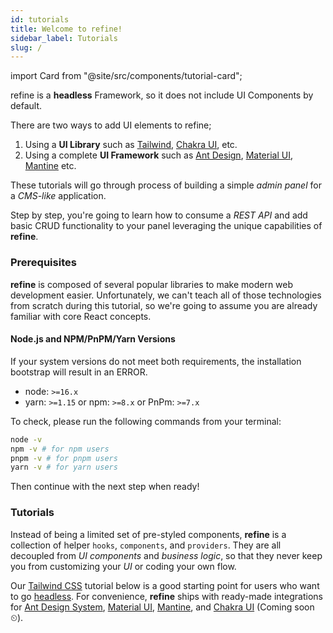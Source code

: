 ```yaml
---
id: tutorials
title: Welcome to refine!
sidebar_label: Tutorials
slug: /
---
```


import Card from "@site/src/components/tutorial-card";

refine is a **headless** Framework, so it does not include UI Components by default.

There are two ways to add UI elements to refine;

1. Using a **UI Library** such as [Tailwind](https://tailwindcss.com/), [Chakra UI](https://chakra-ui.com/), etc.
2. Using a complete **UI Framework** such as [Ant Design](https://ant.design/), [Material UI](https://mui.com/), [Mantine](https://mantine.dev/) etc.

These tutorials will go through process of building a simple _admin panel_ for a _CMS-like_ application.

Step by step, you're going to learn how to consume a _REST API_ and add basic CRUD functionality to your panel leveraging the unique capabilities of **refine**.


### Prerequisites

**refine** is composed of several popular libraries to make modern web development easier. Unfortunately, we can't teach all of those technologies from scratch during this tutorial, so we're going to assume you are already familiar with core React concepts.

#### Node.js and NPM/PnPM/Yarn Versions

If your system versions do not meet both requirements, the installation bootstrap will result in an ERROR. 

- node: `>=16.x`
- yarn: `>=1.15` or npm: `>=8.x` or PnPm: `>=7.x`

To check, please run the following commands from your terminal:

```bash
node -v
npm -v # for npm users
pnpm -v # for pnpm users
yarn -v # for yarn users
```

Then continue with the next step when ready!

### Tutorials

Instead of being a limited set of pre-styled components, **refine** is a collection of helper `hooks`, `components`, and `providers`. They are all decoupled from *UI components* and *business logic*, so that they never keep you from customizing your *UI* or coding your own flow. 

Our [Tailwind CSS](https://tailwindcss.com/) tutorial below is a good starting point for users who want to go [headless](/docs/getting-started/overview.md/#what-do-you-mean-by-headless-). For convenience, **refine** ships with ready-made integrations for [Ant Design System](https://ant.design/), [Material UI](https://mui.com/), [Mantine](https://mantine.dev/), and [Chakra UI](https://chakra-ui.com/) (Coming soon ⏲). 

<div className="tutorial-cards">
    <Card
        iconPath={"/img/tutorial-cards/tailwind-icon.svg"}
        title={"Tailwind CSS"}
        direction={"/docs/tutorials/headless-tutorial"}
        alt={"Tailwind Icon"}
    />
    <Card
        iconPath={"/img/tutorial-cards/antd-icon.svg"}
        title={"Ant Design"}
        direction={"/docs/tutorials/ant-design-tutorial"}
        alt={"Ant Design Icon"}
    />
     <Card
        iconPath={"/img/tutorial-cards/mantine-icon.svg"}
        title={"Mantine"}
        direction={"/docs/tutorials/mantine-tutorial"}
        alt={"Mantine Icon"}
    />
    <Card
        iconPath={"/img/tutorial-cards/mui-icon.svg"}
        title={"Material UI"}
        direction={"/docs/tutorials/material-ui-tutorial"}
        alt={"Material UI Icon"}
    />
    <Card
        iconPath={"/img/tutorial-cards/chakra-icon.svg"}
        title={"Chakra UI"}
        direction={"/docs/tutorials/chakra-ui-tutorial"}
        alt={"Chakra UI Icon"}
    />
</div>